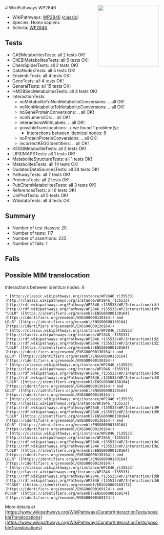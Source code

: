 <img style="float: right; width: 200px" src="https://upload.wikimedia.org/wikipedia/commons/thumb/8/83/Wplogo_with_text_500.png/640px-Wplogo_with_text_500.png" />
# WikiPathways WP2846

* WikiPathways: [WP2846](https://wikipathways.org/pathways/WP2846) ([classic](https://classic.wikipathways.org/instance/WP2846))
* Species: Homo sapiens
* Scholia: [WP2846](https://scholia.toolforge.org/wikipathways/WP2846)
## Tests
* CASMetabolitesTests: all 2 tests OK!
* ChEBIMetabolitesTests: all 5 tests OK!
* ChemSpiderTests: all 2 tests OK!
* DataNodesTests: all 5 tests OK!
* EnsemblTests: all 4 tests OK!
* GeneTests: all 4 tests OK!
* GeneralTests: all 15 tests OK!
* HMDBSecMetabolitesTests: all 3 tests OK!
* InteractionTests
    * noMetaboliteToNonMetaboliteConversions: .. all OK!
    * noNonMetaboliteToMetaboliteConversions: .. all OK!
    * noGeneProteinConversions: .. all OK!
    * nonNumericIDs: .. all OK!
    * interactionsWithLabels: .. all OK!
    * possibleTranslocations: .x we found 1 problem(s):
        * [Interactions between identical nodes: 6](#1c11820b)
    * noProteinProteinConversions: .. all OK!
    * incorrectKEGGIdentifiers: .. all OK!
* KEGGMetaboliteTests: all 2 tests OK!
* LIPIDMAPSTests: all 1 tests OK!
* MetaboliteStructureTests: all 1 tests OK!
* MetabolitesTests: all 14 tests OK!
* OudatedDataSourcesTests: all 24 tests OK!
* PathwayTests: all 7 tests OK!
* ProteinsTests: all 2 tests OK!
* PubChemMetabolitesTests: all 3 tests OK!
* ReferencesTests: all 6 tests OK!
* UniProtTests: all 5 tests OK!
* WikidataTests: all 4 tests OK!


## Summary

* Number of test classes: 20
* Number of tests: 117
* Number of assertions: 235
* Number of fails: 1

## Fails

<a name="1c11820b" />

## Possible MIM translocation

Interactions between identical nodes: 6
```
* [http://classic.wikipathways.org/instance/WP2846_r135533](http://classic.wikipathways.org/instance/WP2846_r135533) [http://rdf.wikipathways.org/Pathway/WP2846_r135533/WP/Interaction/idf0398611](http://rdf.wikipathways.org/Pathway/WP2846_r135533/WP/Interaction/idf0398611) "LDLR" ([https://identifiers.org/ensembl/ENSG00000130164](https://identifiers.org/ensembl/ENSG00000130164)) and 
LDLR" ([https://identifiers.org/ensembl/ENSG00000130164](https://identifiers.org/ensembl/ENSG00000130164))
* [http://classic.wikipathways.org/instance/WP2846_r135533](http://classic.wikipathways.org/instance/WP2846_r135533) [http://rdf.wikipathways.org/Pathway/WP2846_r135533/WP/Interaction/id23f4c5bd](http://rdf.wikipathways.org/Pathway/WP2846_r135533/WP/Interaction/id23f4c5bd) "LDLR" ([https://identifiers.org/ensembl/ENSG00000130164](https://identifiers.org/ensembl/ENSG00000130164)) and 
LDLR" ([https://identifiers.org/ensembl/ENSG00000130164](https://identifiers.org/ensembl/ENSG00000130164))
* [http://classic.wikipathways.org/instance/WP2846_r135533](http://classic.wikipathways.org/instance/WP2846_r135533) [http://rdf.wikipathways.org/Pathway/WP2846_r135533/WP/Interaction/id4534dd2f](http://rdf.wikipathways.org/Pathway/WP2846_r135533/WP/Interaction/id4534dd2f) "LDLR" ([https://identifiers.org/ensembl/ENSG00000130164](https://identifiers.org/ensembl/ENSG00000130164)) and 
LDLR" ([https://identifiers.org/ensembl/ENSG00000130164](https://identifiers.org/ensembl/ENSG00000130164))
* [http://classic.wikipathways.org/instance/WP2846_r135533](http://classic.wikipathways.org/instance/WP2846_r135533) [http://rdf.wikipathways.org/Pathway/WP2846_r135533/WP/Interaction/id99d51bc7](http://rdf.wikipathways.org/Pathway/WP2846_r135533/WP/Interaction/id99d51bc7) "LDLR" ([https://identifiers.org/ensembl/ENSG00000130164](https://identifiers.org/ensembl/ENSG00000130164)) and 
LDLR" ([https://identifiers.org/ensembl/ENSG00000130164](https://identifiers.org/ensembl/ENSG00000130164))
* [http://classic.wikipathways.org/instance/WP2846_r135533](http://classic.wikipathways.org/instance/WP2846_r135533) [http://rdf.wikipathways.org/Pathway/WP2846_r135533/WP/Interaction/ide27a0618](http://rdf.wikipathways.org/Pathway/WP2846_r135533/WP/Interaction/ide27a0618) "LDLR" ([https://identifiers.org/ensembl/ENSG00000130164](https://identifiers.org/ensembl/ENSG00000130164)) and 
LDLR" ([https://identifiers.org/ensembl/ENSG00000130164](https://identifiers.org/ensembl/ENSG00000130164))
* [http://classic.wikipathways.org/instance/WP2846_r135533](http://classic.wikipathways.org/instance/WP2846_r135533) [http://rdf.wikipathways.org/Pathway/WP2846_r135533/WP/Interaction/idd67791b5](http://rdf.wikipathways.org/Pathway/WP2846_r135533/WP/Interaction/idd67791b5) "PCSK9" ([https://identifiers.org/ensembl/ENSG00000169174](https://identifiers.org/ensembl/ENSG00000169174)) and 
PCSK9" ([https://identifiers.org/ensembl/ENSG00000169174](https://identifiers.org/ensembl/ENSG00000169174))
```

More details at [https://www.wikipathways.org/WikiPathwaysCurator/InteractionTests/possibleTranslocations](https://www.wikipathways.org/WikiPathwaysCurator/InteractionTests/possibleTranslocations)

